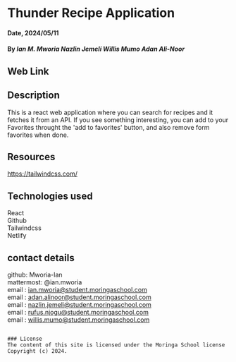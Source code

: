 # Thunder Recipe Application

#### Date, 2024/05/11

#### By *Ian M. Mworia* *Nazlin Jemeli* *Willis Mumo* *Adan Ali-Noor*

## Web Link


## Description
This is a react web application where you can search for recipes and it fetches it from an API. If you see something interesting, you can add to your Favorites throught the 'add to favorites' button, and also remove form favorites when done. 

## Resources 
https://tailwindcss.com/ <br>


## Technologies used
React <br>
Github <br>
Tailwindcss<br>
Netlify

## contact details
github: Mworia-Ian <br>
mattermost: @ian.mworia <br>
email : ian.mworia@student.moringaschool.com <br>
email : adan.alinoor@student.moringaschool.com <br>
email : nazlin.jemeli@student.moringaschool.com <br>
email : rufus.njogu@student.moringaschool.com <br>
email : willis.mumo@student.moringaschool.com

```

### License
The content of this site is licensed under the Moringa School license
Copyright (c) 2024.